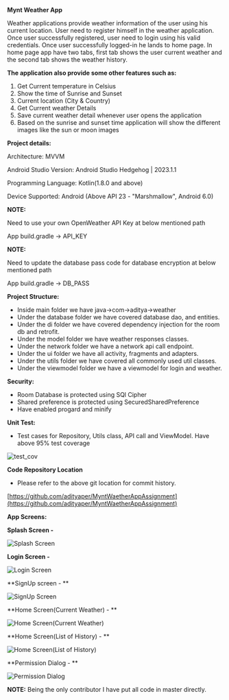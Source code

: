 **Mynt Weather App**

Weather applications provide weather information of the user using his current location. User need to register himself in the weather application. Once user  successfully registered, user need to login using his valid credentials. Once user successfully logged-in he lands to home page. In home page app have two tabs, first tab shows the user current weather and the second tab shows the weather history.

**The application also provide some other features such as:**

1. Get Current temperature in Celsius
2. Show the time of Sunrise and Sunset
3. Current location (City & Country)
4. Get Current weather Details
5. Save current weather detail whenever user opens the application
6. Based on the sunrise and sunset time application will show the different images like the sun or moon images

**Project details:**

Architecture: MVVM

Android Studio Version: Android Studio Hedgehog | 2023.1.1

Programming Language: Kotlin(1.8.0 and above)

Device Supported: Android (Above API 23 - "Marshmallow", Android 6.0)

**NOTE:**

Need to use your own OpenWeather API Key at below mentioned path

App build.gradle -> API_KEY

**NOTE:**

Need to update the database pass code for database encryption at below mentioned path

App build.gradle -> DB_PASS

**Project Structure:**

- Inside main folder we have java->com->aditya->weather
- Under the database folder we have covered database dao, and entities.
- Under the di folder we have covered dependency injection for the room db and retrofit.
- Under the model folder we have weather responses classes.
- Under the network folder we have a network api call endpoint.
- Under the ui folder we have all activity, fragments and adapters.
- Under the utils folder we have covered all commonly used util classes.
- Under the viewmodel folder we have a viewmodel for login and weather.

**Security:**

- Room Database is protected using SQl Cipher
- Shared preference is protected using SecuredSharedPreference
- Have enabled progard and minify

**Unit Test:**

- Test cases for Repository, Utils class, API call and ViewModel. Have above 95% test coverage
  
![test_cov](https://github.com/adityaper/MyntWaetherAppAssignment/assets/131134693/5c18f06b-d9f8-4fbb-b51b-063f025585ab)

**Code Repository Location**

- Please refer to the above git location for commit history.
  
[https://github.com/adityaper/MyntWaetherAppAssignment](https://github.com/adityaper/MyntWaetherAppAssignment)

**App Screens:**

**Splash Screen -**

![Splash Screen](https://github.com/adityaper/MyntWaetherAppAssignment/assets/131134693/6d58f463-8446-4888-be91-e6fb0f17e6d9)


**Login Screen -**

![Login Screen](https://github.com/adityaper/MyntWaetherAppAssignment/assets/131134693/1c0215af-85e9-46c0-a0ec-5ffc04aa6bfe)


**SignUp screen - **

![SignUp Screen](https://github.com/adityaper/MyntWaetherAppAssignment/assets/131134693/ce16c5fa-b5c7-433b-ba0b-2fb4538fb61b)


**Home Screen(Current Weather) - **

![Home Screen(Current Weather)](https://github.com/adityaper/MyntWaetherAppAssignment/assets/131134693/d8c857a1-fad1-4d59-b9d5-6e49f2c1f1a0)


**Home Screen(List of History) - **

![Home Screen(List of History)](https://github.com/adityaper/MyntWaetherAppAssignment/assets/131134693/a9cb037d-7ee0-445f-b0a7-fe3d73bed2eb)


**Permission Dialog - **

![Permission Dialog](https://github.com/adityaper/MyntWaetherAppAssignment/assets/131134693/84ccb593-7d46-47b4-a098-c4c5501a6456)


**NOTE:** Being the only contributor I have put all code in master directly.
